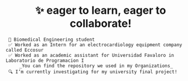 <h1 align="center"> ✨ eager to learn, eager to collaborate! </h1>

```
 📖 Biomedical Engineering student
 ✅ Worked as an Intern for an electrocardiology equipment company called Eccosur
 ✅ Worked as an academic assistant for Universidad Favaloro in Laboratorio de Programacion I
     _You can find the repository we used in my Organizations_
 🔍 I’m currently investigating for my university final project!
```

